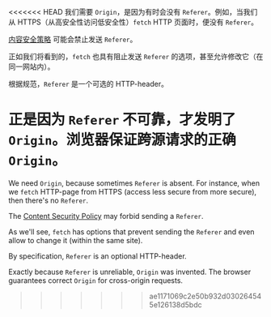 <<<<<<< HEAD
我们需要 `Origin`，是因为有时会没有 `Referer`。例如，当我们从 HTTPS（从高安全性访问低安全性）`fetch` HTTP 页面时，便没有 `Referer`。

[内容安全策略](http://en.wikipedia.org/wiki/Content_Security_Policy) 可能会禁止发送 `Referer`。

正如我们将看到的，`fetch` 也具有阻止发送 `Referer` 的选项，甚至允许修改它（在同一网站内）。

根据规范，`Referer` 是一个可选的 HTTP-header。

正是因为 `Referer` 不可靠，才发明了 `Origin`。浏览器保证跨源请求的正确 `Origin`。
=======
We need `Origin`, because sometimes `Referer` is absent. For instance, when we `fetch` HTTP-page from HTTPS (access less secure from more secure), then there's no `Referer`.

The [Content Security Policy](http://en.wikipedia.org/wiki/Content_Security_Policy) may forbid sending a `Referer`.

As we'll see, `fetch` has options that prevent sending the `Referer` and even allow to change it (within the same site).

By specification, `Referer` is an optional HTTP-header.

Exactly because `Referer` is unreliable, `Origin` was invented. The browser guarantees correct `Origin` for cross-origin requests.
>>>>>>> ae1171069c2e50b932d030264545e126138d5bdc
